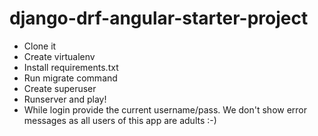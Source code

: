 django-drf-angular-starter-project
===
- Clone it
- Create virtualenv
- Install requirements.txt
- Run migrate command
- Create superuser
- Runserver and play!
- While login provide the current username/pass. We don't show error messages as all users of this app are adults :-)
